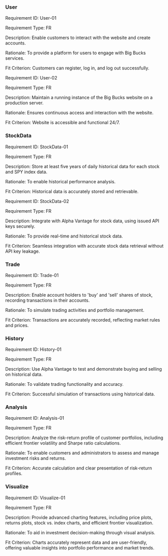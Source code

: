 ### User 

Requirement ID: User-01 

Requirement Type: FR 

Description: Enable customers to interact with the website and create accounts. 

Rationale: To provide a platform for users to engage with Big Bucks services. 

Fit Criterion: Customers can register, log in, and log out successfully. 

  

Requirement ID: User-02 

Requirement Type: FR 

Description: Maintain a running instance of the Big Bucks website on a production server. 

Rationale: Ensures continuous access and interaction with the website. 

Fit Criterion: Website is accessible and functional 24/7. 

  

### StockData 

Requirement ID: StockData-01 

Requirement Type: FR 

Description: Store at least five years of daily historical data for each stock and SPY index data. 

Rationale: To enable historical performance analysis. 

Fit Criterion: Historical data is accurately stored and retrievable. 

  

Requirement ID: StockData-02 

Requirement Type: FR 

Description: Integrate with Alpha Vantage for stock data, using issued API keys securely. 

Rationale: To provide real-time and historical stock data. 

Fit Criterion: Seamless integration with accurate stock data retrieval without API key leakage. 

  

### Trade 

Requirement ID: Trade-01 

Requirement Type: FR 

Description: Enable account holders to 'buy' and 'sell' shares of stock, recording transactions in their accounts. 

Rationale: To simulate trading activities and portfolio management. 

Fit Criterion: Transactions are accurately recorded, reflecting market rules and prices. 

  

### History 

Requirement ID: History-01 

Requirement Type: FR 

Description: Use Alpha Vantage to test and demonstrate buying and selling on historical data. 

Rationale: To validate trading functionality and accuracy. 

Fit Criterion: Successful simulation of transactions using historical data. 

  

### Analysis 

Requirement ID: Analysis-01 

Requirement Type: FR 

Description: Analyze the risk-return profile of customer portfolios, including efficient frontier volatility and Sharpe ratio calculations. 

Rationale: To enable customers and administrators to assess and manage investment risks and returns. 

Fit Criterion: Accurate calculation and clear presentation of risk-return profiles. 

  

### Visualize 

Requirement ID: Visualize-01 

Requirement Type: FR 

Description: Provide advanced charting features, including price plots, returns plots, stock vs. index charts, and efficient frontier visualization. 

Rationale: To aid in investment decision-making through visual analysis. 

Fit Criterion: Charts accurately represent data and are user-friendly, offering valuable insights into portfolio performance and market trends. 
